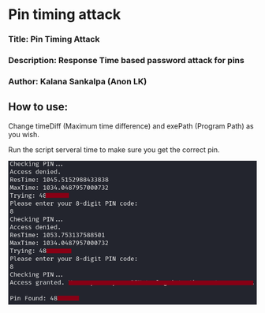 # Pin timing attack

### Title: Pin Timing Attack
### Description: Response Time based password attack for pins
### Author: Kalana Sankalpa (Anon LK)

## How to use:

Change timeDiff (Maximum time difference) and exePath (Program Path) as you wish.

Run the script serveral time to make sure you get the correct pin.

![alt text](https://github.com/an0nlk/pin-timing-attack/blob/main/screenshot.png?raw=true)
